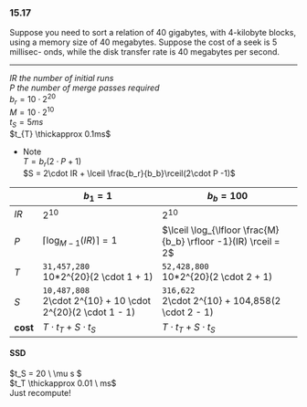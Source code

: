 ### 15.17

Suppose you need to sort a relation of 40 gigabytes, with 4-kilobyte blocks,
using a memory size of 40 megabytes. Suppose the cost of a seek is 5 millisec-
onds, while the disk transfer rate is 40 megabytes per second.

---

$IR$ <i>the number of initial runs </i>  
$P$ <I>the number of merge passes required</i>  
$b_r = 10 \cdot 2^{20}$  
$M = 10 \cdot 2^{10}$  
$t_{S} = 5ms$  
$t_{T} \thickapprox 0.1ms$


+ Note  
$T = b_r(2\cdot P +1)$  
$S = 2\cdot IR + \lceil \frac{b_r}{b_b}\rceil(2\cdot P -1)$


|          | $b_1=1$                                                            | $b_b=100$                                                       |
|----------|--------------------------------------------------------------------|-----------------------------------------------------------------|
| $IR$     | $2^{10}$                                                           | $2^{10}$                                                        |
| $P$      | $\lceil \log_{M-1}(IR) \rceil = 1$                                 | $\lceil \log_{\lfloor \frac{M}{b_b} \rfloor -1}(IR) \rceil = 2$ |
| $T$ | ```31,457,280```<br>10*2^{20}(2 \cdot 1 + 1)                       | ```52,428,800```<br>10*2^{20}(2 \cdot 2 + 1)                    |
| $S$     | ```10,487,808```<br>2\cdot 2^{10} + 10 \cdot 2^{20}(2 \cdot 1 - 1) | ```316,622```<br>2\cdot 2^{10} + 104,858(2 \cdot 2 - 1)         |
| **cost**     | $T \cdot t_T + S \cdot t_S$                                        | $T \cdot t_T + S \cdot t_S$                                     |

#### SSD

$t_S = 20 \  \mu s $   
$t_T \thickapprox 0.01 \ ms$  
Just recompute!

